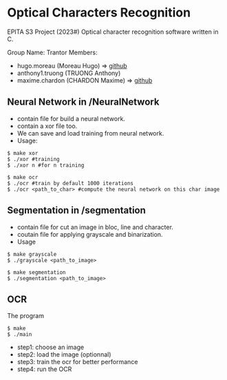 # Optical Characters Recognition

EPITA S3 Project (2023#)
Optical character recognition software written in C.

Group Name: Trantor
Members:
- hugo.moreau (Moreau Hugo) => [github](https://github.com/iRyukizo)
- anthony1.truong (TRUONG Anthony)
- maxime.chardon (CHARDON Maxime) => [github](https://github.com/)

## Neural Network in /NeuralNetwork
- contain file for build a neural network.
- contain a xor file too.
- We can save and load training from neural network.
- Usage:
```
$ make xor
$ ./xor #training
$ ./xor n #for n training

$ make ocr
$ ./ocr #train by default 1000 iterations
$ ./ocr <path_to_char> #compute the neural network on this char image
```

## Segmentation in /segmentation
- contain file for cut an image in bloc, line and character.
- coutain file for applying grayscale and binarization.
- Usage
```
$ make grayscale
$ ./grayscale <path_to_image>

$ make segmentation
$ ./segmentation <path_to_image>
```

## OCR
The program

```
$ make
$ ./main
```

- step1: choose an image
- step2: load the image (optionnal)
- step3: train the ocr for better performance
- step4: run the OCR
